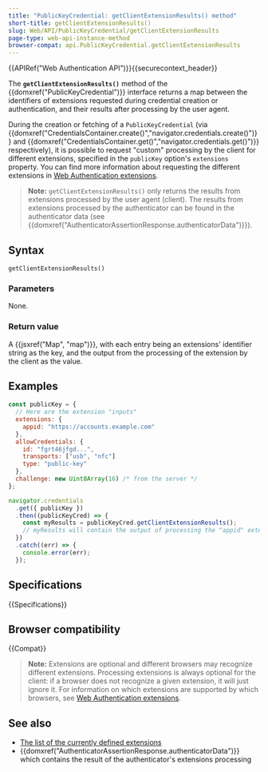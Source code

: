 ```yaml
---
title: "PublicKeyCredential: getClientExtensionResults() method"
short-title: getClientExtensionResults()
slug: Web/API/PublicKeyCredential/getClientExtensionResults
page-type: web-api-instance-method
browser-compat: api.PublicKeyCredential.getClientExtensionResults
---
```


{{APIRef("Web Authentication API")}}{{securecontext_header}}

The **`getClientExtensionResults()`** method of the
{{domxref("PublicKeyCredential")}} interface returns a map between the identifiers of extensions requested during credential creation or authentication, and their results after processing by the user agent.

During the creation or fetching of a `PublicKeyCredential` (via
{{domxref("CredentialsContainer.create()","navigator.credentials.create()")}} and
{{domxref("CredentialsContainer.get()","navigator.credentials.get()")}} respectively), it is possible
to request "custom" processing by the client for different extensions, specified in the `publicKey` option's `extensions` property. You can find more information about requesting the different extensions in [Web Authentication extensions](/en-US/docs/Web/API/Web_Authentication_API/WebAuthn_extensions).

> **Note:** `getClientExtensionResults()` only returns the results from extensions processed by the user agent (client). The results from extensions processed by the authenticator can be found in the authenticator data (see {{domxref("AuthenticatorAssertionResponse.authenticatorData")}}).

## Syntax

```js-nolint
getClientExtensionResults()
```

### Parameters

None.

### Return value

A {{jsxref("Map", "map")}}, with each entry being an extensions' identifier string as the key, and the output from the processing of the extension by the client as the value.

## Examples

```js
const publicKey = {
  // Here are the extension "inputs"
  extensions: {
    appid: "https://accounts.example.com"
  },
  allowCredentials: {
    id: "fgrt46jfgd...",
    transports: ["usb", "nfc"]
    type: "public-key"
  },
  challenge: new Uint8Array(16) /* from the server */
};

navigator.credentials
  .get({ publicKey })
  .then((publicKeyCred) => {
    const myResults = publicKeyCred.getClientExtensionResults();
    // myResults will contain the output of processing the "appid" extension
  })
  .catch((err) => {
    console.error(err);
  });
```

## Specifications

{{Specifications}}

## Browser compatibility

{{Compat}}

> **Note:** Extensions are optional and different browsers may recognize different extensions. Processing extensions is always optional for the client: if a browser does not recognize a given extension, it will just ignore it. For information on which extensions are supported by which browsers, see [Web Authentication extensions](/en-US/docs/Web/API/Web_Authentication_API/WebAuthn_extensions).

## See also

- [The list of the currently defined extensions](https://www.w3.org/TR/webauthn/#sctn-defined-extensions)
- {{domxref("AuthenticatorAssertionResponse.authenticatorData")}} which contains the
  result of the authenticator's extensions processing
